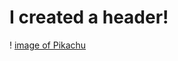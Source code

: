 # <h1> I created a header!
! [image of Pikachu](https://assets.stickpng.com/images/580b57fcd9996e24bc43c325.png)
